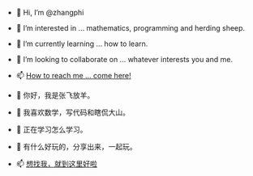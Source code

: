 - 👋 Hi, I’m @zhangphi
- 👀 I’m interested in ... mathematics, programming and herding sheep.
- 🌱 I’m currently learning ... how to learn.
- 💞️ I’m looking to collaborate on ... whatever interests you and me.
- 📫 [How to reach me ... come here!](https://zhangphi.github.io/README.md)

- 👋 你好，我是张飞放羊。
- 👀 我喜欢数学，写代码和瞎侃大山。
- 🌱 正在学习怎么学习。
- 💞️ 有什么好玩的，分享出来，一起玩。
- 📫 [想找我，就到这里好啦](https://github.com/zhangphi/zhangphi.github.io/blob/main/README.md)

<!---
zhangphi/zhangphi is a ✨ special ✨ repository because its `README.md` (this file) appears on your GitHub profile.
You can click the Preview link to take a look at your changes.
--->

